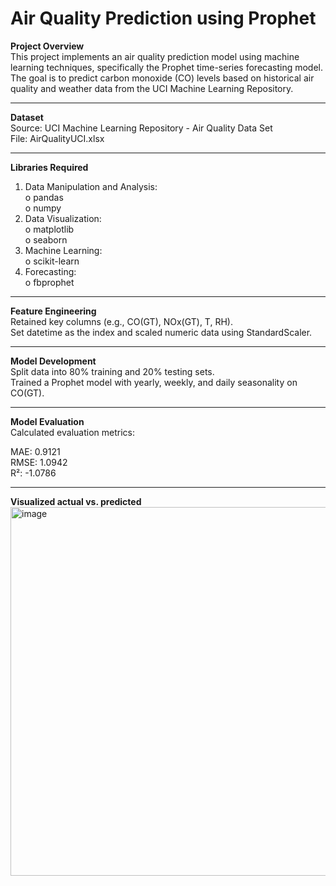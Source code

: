 # Air Quality Prediction using Prophet

**Project Overview**  
This project implements an air quality prediction model using machine learning techniques, specifically the Prophet time-series forecasting model. The goal is to predict carbon monoxide (CO) levels based on historical air quality and weather data from the UCI Machine Learning Repository.

---

**Dataset**  
Source: UCI Machine Learning Repository - Air Quality Data Set  
File: AirQualityUCI.xlsx

---

**Libraries Required**  
1. Data Manipulation and Analysis:  
   o pandas  
   o numpy  
2. Data Visualization:  
   o matplotlib  
   o seaborn  
3. Machine Learning:  
   o scikit-learn  
4. Forecasting:  
   o fbprophet

---

**Feature Engineering**  
Retained key columns (e.g., CO(GT), NOx(GT), T, RH).  
Set datetime as the index and scaled numeric data using StandardScaler.

---

**Model Development**  
Split data into 80% training and 20% testing sets.  
Trained a Prophet model with yearly, weekly, and daily seasonality on CO(GT).

---

**Model Evaluation**  
Calculated evaluation metrics:  

MAE: 0.9121  
RMSE: 1.0942  
R²: -1.0786

---

**Visualized actual vs. predicted**  
<img width="989" height="590" alt="image" src="https://github.com/user-attachments/assets/338c6ffd-5d7f-47c9-901a-9820cad7d669" />
